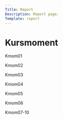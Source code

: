 ```yaml
---
Title: Report
Description: Report page.
Template: report
---
```


Kursmoment
==========================

<div class="kmom-box">
    <p>Kmom01</p>
    <a href="report/kmom01"><i class="far fa-arrow-alt-circle-right"></i></a>
</div>

<div class="kmom-box">
    <p>Kmom02</p>
    <a href="report/kmom02"><i class="far fa-arrow-alt-circle-right"></i></a>
</div>

<div class="kmom-box">
    <p>Kmom03</p>
    <a href="report/kmom03"><i class="far fa-arrow-alt-circle-right"></i></a>
</div>

<div class="kmom-box">
    <p>Kmom04</p>
    <a href="report/kmom04"><i class="far fa-arrow-alt-circle-right"></i></a>
</div>

<div class="kmom-box">
    <p>Kmom05</p>
    <a href="report/kmom05"><i class="far fa-arrow-alt-circle-right"></i></a>
</div>

<div class="kmom-box">
    <p>Kmom06</p>
    <a href="report/kmom06"><i class="far fa-arrow-alt-circle-right"></i></a>
</div>

<div class="kmom-box project">
    <p>Kmom07-10</p>
    <a href="report/kmom07"><i class="far fa-arrow-alt-circle-right"></i></a>
</div>
